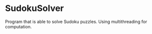 # SudokuSolver

Program that is able to solve Sudoku puzzles. Using multithreading for computation.
